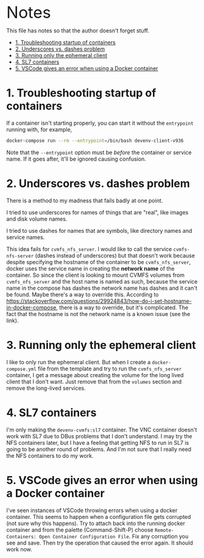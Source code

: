 <span style="font-size:3em;">Notes</span>

This file has notes so that the author doesn't forget stuff.

- [1. Troubleshooting startup of containers](#1-troubleshooting-startup-of-containers)
- [2. Underscores vs. dashes problem](#2-underscores-vs-dashes-problem)
- [3. Running only the ephemeral client](#3-running-only-the-ephemeral-client)
- [4. SL7 containers](#4-sl7-containers)
- [5. VSCode gives an error when using a Docker container](#5-vscode-gives-an-error-when-using-a-docker-container)

# 1. Troubleshooting startup of containers

If a container isn't starting properly, you can start it without the `entrypoint` running with, for example, 

```bash
docker-compose run --rm --entrypoint=/bin/bash devenv-client-v936
```

Note that the `--entrypoint` option must be *before* the container or service name. If it goes after, it'll be ignored causing confusion. 

# 2. Underscores vs. dashes problem

There is a method to my madness that fails badly at one point.

I tried to use underscores for names of things that are "real", like images and disk volume names. 

I tried to use dashes for names that are symbols, like directory names and service names. 

This idea fails for `cvmfs_nfs_server`. I would like to call the service `cvmfs-nfs-server` (dashes instead of underscores) but that doesn't work because despite specifying the hostname of the container to be `cvmfs_nfs_server`, docker uses the service name in creating the **network name** of the container. So since the client is looking to mount CVMFS volumes from `cvmfs_nfs_server` and the host name is named as such, because the service name in the compose has dashes the network name has dashes and it can't be found. Maybe there's a way to override this. According to https://stackoverflow.com/questions/29924843/how-do-i-set-hostname-in-docker-compose, there is a way to override, but it's complicated. The fact that the hostname is not the network name is a known issue (see the link).   

# 3. Running only the ephemeral client

I like to only run the ephemeral client. But when I create a `docker-compose.yml` file from the template and try to run the `cvmfs_nfs_server` container, I get a message about creating the volume for the long lived client that I don't want. Just remove that from the `volumes` section and remove the long-lived services.  

# 4. SL7 containers

I'm only making the `devenv-cvmfs:sl7` container. The VNC container doesn't work with SL7 due to DBus problems that I don't understand.
I may try the NFS containers later, but I have a feeling that getting NFS to run in SL7 is going to be another round of problems. And I'm not sure that I really need the NFS containers to do my work. 

# 5. VSCode gives an error when using a Docker container

I've seen instances of VSCode throwing errors when using a docker container. This seems to happen when a configuration file gets corrupted (not sure why this happens). Try to attach back into the running docker container and from the palette (Command-Shift-P) choose `Remote-Containers: Open Container Configuration File`. Fix any corruption you see and save. Then try the operation that caused the error again. It should work now. 